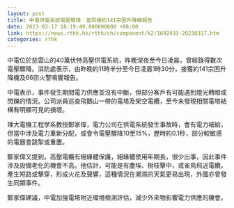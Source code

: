 ```yaml
---
layout: post
title: 中電供電系統電壓驟降　當局接約141宗困升降機報告
date: 2023-03-17 18:19:49.000000000 +08:00
link: https://news.rthk.hk/rthk/ch/component/k2/1692433-20230317.htm
categories: rthk
---
```


中電位於慈雲山的40萬伏特高壓供電系統，昨晚深夜至今日凌晨，曾經錄得數次電壓驟降。消防處表示，由昨晚約11時半分至今日凌晨1時30分，接獲約141宗困升降機及66宗火警鳴響報告。

中電表示，事件發生期間電力供應並沒有中斷，但部分客戶有可能遇到燈光轉暗或閃爍的情況。公司派員巡查飛鵝山一帶的電塔及架空電纜，至今未發現相關電塔結構有明顯可見的損壞。

理大電機工程學系教授鄭家偉，電力公司在供電系統發生事故時，會有電力補給，但當中涉及電力重新分配，或會令電壓驟降10至15%，歷時約0.1秒，部分較敏感的電器會跳掣或重置。

鄭家偉又提到，高壓電纜有絕緣體保護，絕緣體使用年期長，很少出事，因此事件涉及設備老化的機會不高。他估計，可能是有塵埃、樹枝擊中，或雀鳥飛近電纜，產生短路或擊穿，形成火花及聲響，這種情況在潮濕的天氣更易出現，外國亦曾發生同類事件。

鄭家偉建議，中電加強電塔附近環境檢測評估，減少外來物影響電力供應的機會。
